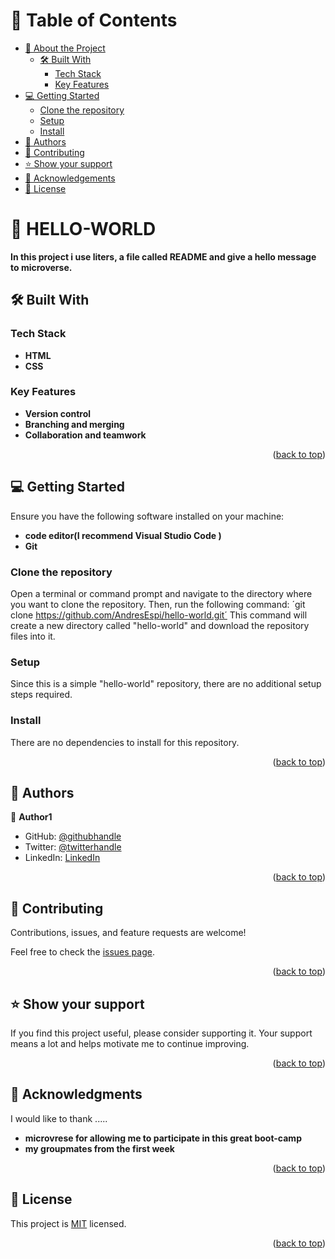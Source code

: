 <a name="readme-top"></a>
# 📗 Table of Contents

- [📖 About the Project](#about-project)
  - [🛠 Built With](#built-with)
    - [Tech Stack](#tech-stack)
    - [Key Features](#key-features)
- [💻 Getting Started](#getting-started)
  - [Clone the repository](#Clone-the-repository)
  - [Setup](#setup)
  - [Install](#install)
- [👥 Authors](#authors)
- [🤝 Contributing](#contributing)
- [⭐️ Show your support](#support)
- [🙏 Acknowledgements](#acknowledgements)
- [📝 License](#license)



# 📖 HELLO-WORLD <a name="about-project"></a>

**In this project i use liters, a file called README and give a hello message to microverse.** 

## 🛠 Built With <a name="built-with"></a>

### Tech Stack <a name="tech-stack"></a>

- **HTML**
- **CSS**

### Key Features <a name="key-features"></a>

- **Version control**
- **Branching and merging**
- **Collaboration and teamwork**

<p align="right">(<a href="#readme-top">back to top</a>)</p>

## 💻 Getting Started <a name="getting-started"></a>

Ensure you have the following software installed on your machine:

- **code editor(I recommend Visual Studio Code )**
- **Git**

### Clone the repository

Open a terminal or command prompt and navigate to the directory where you want to clone the repository. Then, run the following command:
´git clone https://github.com/AndresEspi/hello-world.git´
This command will create a new directory called "hello-world" and download the repository files into it.


### Setup

Since this is a simple "hello-world" repository, there are no additional setup steps required.


### Install

There are no dependencies to install for this repository.


<p align="right">(<a href="#readme-top">back to top</a>)</p>


## 👥 Authors <a name="authors"></a>

👤 **Author1**

- GitHub: [@githubhandle](https://github.com/AndresEspi)
- Twitter: [@twitterhandle](https://twitter.com/Andres_Esp1nosa)
- LinkedIn: [LinkedIn](https://www.linkedin.com/in/andres-espinosa-3bba67271/)

<p align="right">(<a href="#readme-top">back to top</a>)</p>


## 🤝 Contributing <a name="contributing"></a>

Contributions, issues, and feature requests are welcome!

Feel free to check the [issues page](../../issues/).

<p align="right">(<a href="#readme-top">back to top</a>)</p>


## ⭐️ Show your support <a name="support"></a>

If you find this project useful, please consider supporting it. Your support means a lot and helps motivate me to continue improving.

<p align="right">(<a href="#readme-top">back to top</a>)</p>


## 🙏 Acknowledgments <a name="acknowledgements"></a>

I would like to thank .....
- **microvrese for allowing me to participate in this great boot-camp**
- **my groupmates from the first week**

<p align="right">(<a href="#readme-top">back to top</a>)</p>


## 📝 License <a name="license"></a>

This project is [MIT](./LICENSE.md) licensed.

<p align="right">(<a href="#readme-top">back to top</a>)</p>
